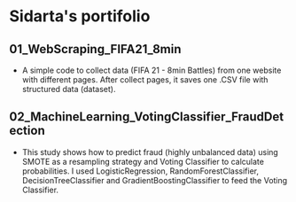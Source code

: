 # Sidarta's portifolio

## 01_WebScraping_FIFA21_8min
- A simple code to collect data (FIFA 21 - 8min Battles) from one website with different pages. After collect pages, it saves one .CSV file with structured data (dataset).

## 02_MachineLearning_VotingClassifier_FraudDetection
- This study shows how to predict fraud (highly unbalanced data) using SMOTE as a resampling strategy and Voting Classifier to calculate probabilities. I used LogisticRegression, RandomForestClassifier, DecisionTreeClassifier and GradientBoostingClassifier to feed the Voting Classifier.